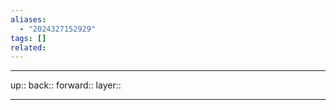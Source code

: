 ```yaml
---
aliases:
  - "2024327152929"
tags: []
related:
---
```




***

up:: 
back:: 
forward:: 
layer:: 

***
